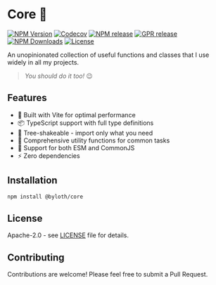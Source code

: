 # Core 🔧

[![NPM Version](https://img.shields.io/npm/v/%40byloth%2Fcore)](https://www.npmjs.com/package/@byloth/core)
[![Codecov](https://codecov.io/gh/Byloth/core/graph/badge.svg?token=GU8UM7FQFL)](https://codecov.io/gh/Byloth/core)
[![NPM release](https://github.com/Byloth/core/actions/workflows/release-npm.yml/badge.svg)](https://github.com/Byloth/core/actions/workflows/release-npm.yml)
[![GPR release](https://github.com/Byloth/core/actions/workflows/release-gpr.yml/badge.svg)](https://github.com/Byloth/core/actions/workflows/release-gpr.yml)
[![NPM Downloads](https://img.shields.io/npm/dt/%40byloth%2Fcore)](https://www.npmjs.com/package/@byloth/core)
[![License](https://img.shields.io/github/license/byloth/core)](https://www.apache.org/licenses/LICENSE-2.0)

An unopinionated collection of useful functions and classes that I use widely in all my projects.

> *You should do it too!* 😉

## Features

- 🚀 Built with Vite for optimal performance
- 📦 TypeScript support with full type definitions
- 🌳 Tree-shakeable - import only what you need
- 📝 Comprehensive utility functions for common tasks
- 🔧 Support for both ESM and CommonJS
- ⚡ Zero dependencies

## Installation

```bash
npm install @byloth/core
```

## License

Apache-2.0 - see [LICENSE](LICENSE) file for details.

## Contributing

Contributions are welcome! Please feel free to submit a Pull Request.
